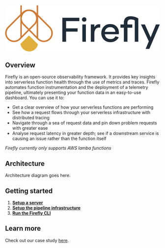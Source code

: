 ![Firefly logo](https://github.com/try-firefly/.github/blob/main/profile/assets/firefly_logo.png)

## Overview

Firefly is an open-source observability framework. It provides key insights into serverless function health through the use of metrics and traces. Firefly automates function instrumentation and the deployment of a telemetry pipeline, ultimately presenting your function data in an easy-to-use dashboard. You can use it to:

* Get a clear overview of how your serverless functions are performing
* See how a request flows through your serverless infrastructure with distributed tracing
* Navigate through a sea of request data and pin down problem requests with greater ease
* Analyse request latency in greater depth; see if a downstream service is causing an issue rather than the function itself

*Firefly currently only supports AWS lamba functions*

## Architecture

Architecture diagram goes here.

## Getting started

1. [**Setup a server**](https://github.com/try-firefly/firefly-pipeline)
2. [**Setup the pipeline infrastructure**](https://github.com/try-firefly/firefly-pipeline)
3. [**Run the Firefly CLI**](https://github.com/try-firefly/firefly-cli)

## Learn more

Check out our case study [here](https://try-firefly.github.io).
